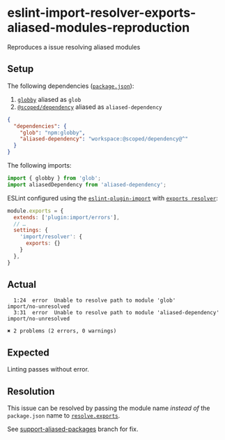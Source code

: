 # eslint-import-resolver-exports-aliased-modules-reproduction

Reproduces a issue resolving aliased modules

## Setup

The following dependencies ([`package.json`](packages/consumer/package.json)):

1. [`globby`](https://github.com/sindresorhus/globby) aliased as `glob`
2. [`@scoped/dependency`](packages/dependency) aliased as `aliased-dependency`

```json
{
  "dependencies": {
    "glob": "npm:globby",
    "aliased-dependency": "workspace:@scoped/dependency@^"
  }
}
```

The following imports:

```javascript
import { globby } from 'glob';
import aliasedDependency from 'aliased-dependency';
```

ESLint configured using the [`eslint-plugin-import`](https://www.npmjs.com/package/eslint-plugin-import) with [`exports resolver`](https://github.com/cyco130/eslint-import-resolver-exports):

```javascript
module.exports = {
  extends: ['plugin:import/errors'],
  // …
  settings: {
    'import/resolver': {
      exports: {}
    }
  },
}
```

## Actual

```
  1:24  error  Unable to resolve path to module 'glob'                import/no-unresolved
  3:31  error  Unable to resolve path to module 'aliased-dependency'  import/no-unresolved

✖ 2 problems (2 errors, 0 warnings)
```

## Expected

Linting passes without error.

## Resolution

This issue can be resolved by passing the module name _instead of_ the `package.json` name to [`resolve.exports`](https://github.com/lukeed/resolve.exports).

See [support-aliased-packages](https://github.com/cyco130/eslint-import-resolver-exports/compare/main...mbtts:eslint-import-resolver-exports:support-aliased-packages) branch for fix.

